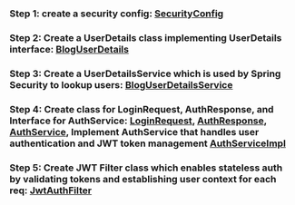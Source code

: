 ### Step 1: create a security config: [SecurityConfig](src/main/java/com/omkar/blog/config/SecurityConfig.java)

### Step 2: Create a UserDetails class implementing UserDetails interface: [BlogUserDetails](src/main/java/com/omkar/blog/security/BlogUserDetails.java)

### Step 3: Create a UserDetailsService which is used by Spring Security to lookup users: [BlogUserDetailsService](src/main/java/com/omkar/blog/security/BlogUserDetailsService.java)

### Step 4: Create class for LoginRequest, AuthResponse, and Interface for AuthService: [LoginRequest](src/main/java/com/omkar/blog/domain/dtos/LoginRequest.java), [AuthResponse](src/main/java/com/omkar/blog/domain/dtos/AuthResponse.java), [AuthService](src/main/java/com/omkar/blog/services/AuthService.java), Implement AuthService that handles user authentication and JWT token management [AuthServiceImpl](src/main/java/com/omkar/blog/services/impl/AuthServiceImpl.java)

### Step 5: Create JWT Filter class which enables stateless auth by validating tokens and establishing user context for each req: [JwtAuthFilter](src/main/java/com/omkar/blog/security/JwtAuthFilter.java)